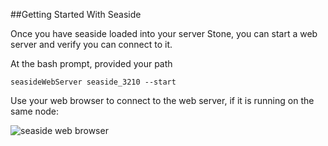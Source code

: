 ##Getting Started With Seaside

Once you have seaside loaded into your server Stone, you can start a web server and verify you can connect to it.

At the bash prompt, provided your path 

`
seasideWebServer seaside_3210 --start
`

Use your web browser to connect to the web server, if it is running on the same node:

![seaside web browser][3]



[3]: ../../../docs/images/seasideBrowser.png






